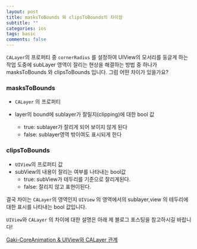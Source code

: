 ```yaml
---
layout: post
title: masksToBounds 와 clipsToBounds의 차이점
subtitle: ""
categories: ios
tags: basic
comments: false
---
```



`CALayer`의 프로퍼티 중 `cornerRadius` 를 설정하여 UIView의 모서리를 둥글게 하는 작업 도중에 subLayer 영역이 잘리는 현상을 해결하는 방법 중 하나가 masksToBounds 와 clipsToBounds 입니다. 그럼 어떤 차이가 있을가요?



### masksToBounds

- `CALayer` 의 프로퍼티
- layer의 bound에 sublayer가 잘릴지(clipping)에 대한 bool 값

  - true: sublayer가 잘리게 되어 보이지 않게 된다
  - false: sublayer영역 밖이여도 표시되게 한다



### clipsToBounds

- `UIView`의 프로퍼티 값
- subView의 내용이 잘리는 여부를 나타내는 bool값
  - true: subView가 테두리를 기준으로 잘리게된다.
  - false: 잘리지 않고 표현이된다.



결국 차이는 `CALayer`의 영역인지 `UIView` 의 영역에서의 sublayer,view 의 테두리에 대한 표시를 나타내는 bool 값입니다.

`UIView`와 `CALayer` 의 차이에 대한 설명은 아래 제 블로그 포스팅을 참고하시길 바랍니다!

[Gaki-CoreAnimation & UIView와 CALayer 관계](https://gaki2745.github.io/ios/2019/09/29/iOS-Basic-06/)



















